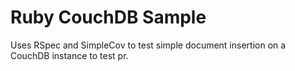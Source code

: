Ruby CouchDB Sample
======================


Uses RSpec and SimpleCov to test simple document insertion on a  CouchDB instance to test pr.

